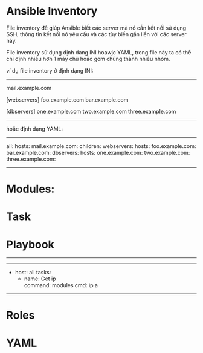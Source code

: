 # Ansible Inventory

File inventory để giúp Ansible biết các server mà nó cần kết nối sử dụng SSH, thông tin kết nối nó yêu cầu và các tùy biến gắn liền với các server này.

File inventory sử dụng định dang INI hoawjc YAML, trong file này ta có thể chỉ định nhiều hơn 1 máy chủ hoặc gom chúng thành nhiều nhóm.

ví dụ file inventory ở định dạng INI:

***
mail.example.com

[webservers]
foo.example.com
bar.example.com

[dbservers]
one.example.com
two.example.com
three.example.com

***

hoặc định dạng YAML:

***
all:
  hosts:
    mail.example.com:
  children:
    webservers:
      hosts:
        foo.example.com:
        bar.example.com:
    dbservers:
      hosts:
        one.example.com:
        two.example.com:
        three.example.com:
***

# Modules:

# Task


# Playbook

***
---
- host: all
  tasks:                       
    - name: Get ip         
      command:            modules
        cmd: ip a         
                        
***

# Roles


# YAML


